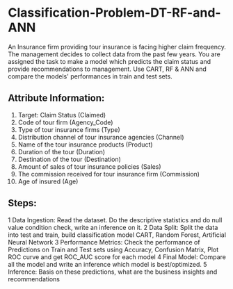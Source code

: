 # Classification-Problem-DT-RF-and-ANN
An Insurance firm providing tour insurance is facing higher claim frequency. The management decides to collect data from the past few years. You are assigned the task to make a model which predicts the claim status and provide recommendations to management. Use CART, RF & ANN and compare the models' performances in train and test sets.

Attribute Information:
----------------------

1. Target: Claim Status (Claimed)
2. Code of tour firm (Agency_Code)
3. Type of tour insurance firms (Type)
4. Distribution channel of tour insurance agencies (Channel)
5. Name of the tour insurance products (Product)
6. Duration of the tour (Duration)
7. Destination of the tour (Destination)
8. Amount of sales of tour insurance policies (Sales)
9. The commission received for tour insurance firm (Commission)
10. Age of insured (Age)

Steps:
------
1 Data Ingestion: Read the dataset. Do the descriptive statistics and do null value condition check, write an inference on it.
2 Data Split: Split the data into test and train, build classification model CART, Random Forest, Artificial Neural Network
3 Performance Metrics: Check the performance of Predictions on Train and Test sets using Accuracy, Confusion Matrix, Plot ROC curve and get ROC_AUC score for each model
4 Final Model: Compare all the model and write an inference which model is best/optimized.
5 Inference: Basis on these predictions, what are the business insights and recommendations
